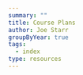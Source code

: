 ```yaml
---
summary: ""
title: Course Plans
author: Joe Starr
groupByYear: true
tags:
  - index
type: resources
---
```



